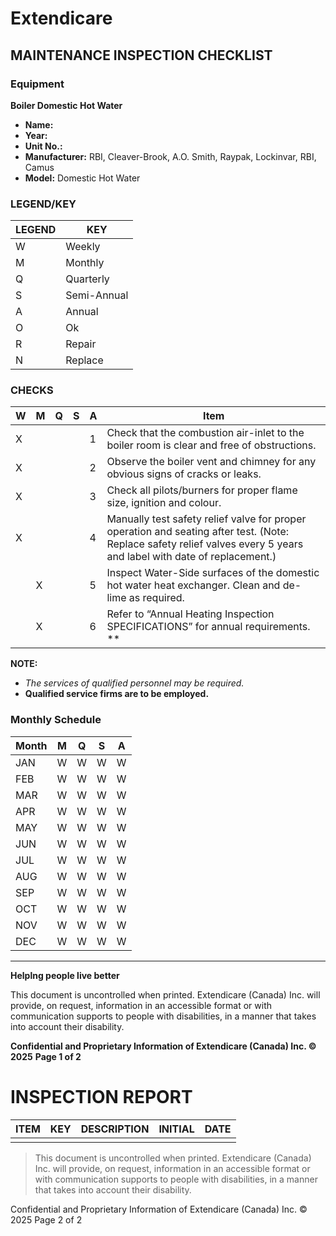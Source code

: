 # Extendicare
## MAINTENANCE INSPECTION CHECKLIST

### Equipment
**Boiler Domestic Hot Water**

- **Name:**
- **Year:**
- **Unit No.:**
- **Manufacturer:** RBI, Cleaver-Brook, A.O. Smith, Raypak, Lockinvar, RBI, Camus
- **Model:** Domestic Hot Water

### LEGEND/KEY
| LEGEND | KEY         |
|--------|-------------|
| W      | Weekly      |
| M      | Monthly     |
| Q      | Quarterly   |
| S      | Semi-Annual |
| A      | Annual      |
| O      | Ok          |
| R      | Repair      |
| N      | Replace     |

### CHECKS
| W | M | Q | S | A | Item                                                                                     |
|---|---|---|---|---|------------------------------------------------------------------------------------------|
| X |   |   |   | 1 | Check that the combustion air-inlet to the boiler room is clear and free of obstructions. |
| X |   |   |   | 2 | Observe the boiler vent and chimney for any obvious signs of cracks or leaks.            |
| X |   |   |   | 3 | Check all pilots/burners for proper flame size, ignition and colour.                     |
| X |   |   |   | 4 | Manually test safety relief valve for proper operation and seating after test. (Note: Replace safety relief valves every 5 years and label with date of replacement.) |
|   | X |   |   | 5 | Inspect Water-Side surfaces of the domestic hot water heat exchanger. Clean and de-lime as required. |
|   | X |   |   | 6 | Refer to “Annual Heating Inspection SPECIFICATIONS” for annual requirements. **           |

**NOTE:**
- *The services of qualified personnel may be required.*
- **Qualified service firms are to be employed.**

### Monthly Schedule
| Month | M | Q | S | A |
|-------|---|---|---|---|
| JAN   | W | W | W | W |
| FEB   | W | W | W | W |
| MAR   | W | W | W | W |
| APR   | W | W | W | W |
| MAY   | W | W | W | W |
| JUN   | W | W | W | W |
| JUL   | W | W | W | W |
| AUG   | W | W | W | W |
| SEP   | W | W | W | W |
| OCT   | W | W | W | W |
| NOV   | W | W | W | W |
| DEC   | W | W | W | W |

----

**Helplng people live better**

This document is uncontrolled when printed. Extendicare (Canada) Inc. will provide, on request, information in an accessible format or with communication supports to people with disabilities, in a manner that takes into account their disability.

**Confidential and Proprietary Information of Extendicare (Canada) Inc. © 2025**
**Page 1 of 2**

# INSPECTION REPORT

| ITEM | KEY | DESCRIPTION | INITIAL | DATE |
|------|-----|-------------|---------|------|
|      |     |             |         |      |

> This document is uncontrolled when printed. Extendicare (Canada) Inc. will provide, on request, information in an accessible format or with communication supports to people with disabilities, in a manner that takes into account their disability.

Confidential and Proprietary Information of Extendicare (Canada) Inc. © 2025
Page 2 of 2